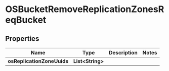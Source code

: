 # OSBucketRemoveReplicationZonesReqBucket

## Properties
Name | Type | Description | Notes
------------ | ------------- | ------------- | -------------
**osReplicationZoneUuids** | **List&lt;String&gt;** |  | 
